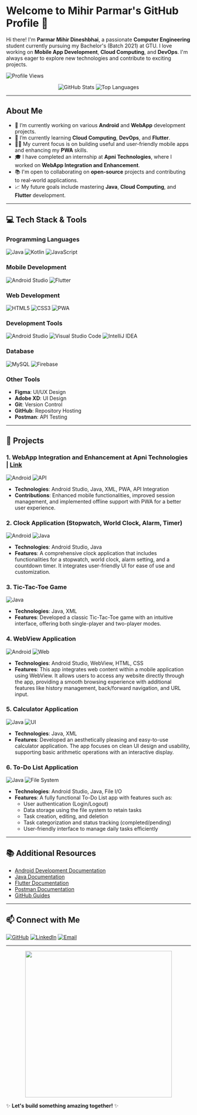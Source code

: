 # Welcome to Mihir Parmar's GitHub Profile 👋

Hi there! I'm **Parmar Mihir Dineshbhai**, a passionate **Computer Engineering** student currently pursuing my Bachelor's (Batch 2021) at GTU. I love working on **Mobile App Development**, **Cloud Computing**, and **DevOps**. I'm always eager to explore new technologies and contribute to exciting projects.

![Profile Views](https://komarev.com/ghpvc/?username=MihirParmar011&color=blue)

<p align="center">
  <img src="https://github-readme-stats.vercel.app/api?username=MihirParmar011&show_icons=true&theme=radical" alt="GitHub Stats">
  <img src="https://github-readme-stats.vercel.app/api/top-langs/?username=MihirParmar011&layout=compact&theme=radical" alt="Top Languages">
</p>

---

## About Me
- 🔭 I’m currently working on various **Android** and **WebApp** development projects.
- 🌱 I’m currently learning **Cloud Computing**, **DevOps**, and **Flutter**.
- 👨‍💻 My current focus is on building useful and user-friendly mobile apps and enhancing my **PWA** skills.
- 🎓 I have completed an internship at **Apni Technologies**, where I worked on **WebApp Integration and Enhancement**.
- 📚 I'm open to collaborating on **open-source** projects and contributing to real-world applications.
- 📈 My future goals include mastering **Java**, **Cloud Computing**, and **Flutter** development.

---

## 💻 Tech Stack & Tools

### Programming Languages  
![Java](https://img.shields.io/badge/Java-ED8B00?style=for-the-badge&logo=java&logoColor=white)
![Kotlin](https://img.shields.io/badge/Kotlin-0095D5?style=for-the-badge&logo=kotlin&logoColor=white)
![JavaScript](https://img.shields.io/badge/JavaScript-F7DF1E?style=for-the-badge&logo=javascript&logoColor=black)

### Mobile Development  
![Android Studio](https://img.shields.io/badge/Android_Studio-3DDC84?style=for-the-badge&logo=android-studio&logoColor=white)
![Flutter](https://img.shields.io/badge/Flutter-02569B?style=for-the-badge&logo=flutter&logoColor=white)

### Web Development  
![HTML5](https://img.shields.io/badge/HTML5-E34F26?style=for-the-badge&logo=html5&logoColor=white)
![CSS3](https://img.shields.io/badge/CSS3-1572B6?style=for-the-badge&logo=css3&logoColor=white)
![PWA](https://img.shields.io/badge/PWA-5A0FC8?style=for-the-badge&logo=pwa&logoColor=white)

### Development Tools  
![Android Studio](https://img.shields.io/badge/Android_Studio-3DDC84?style=for-the-badge&logo=android-studio&logoColor=white)
![Visual Studio Code](https://img.shields.io/badge/VS%20Code-007ACC?style=for-the-badge&logo=visual-studio-code&logoColor=white)
![IntelliJ IDEA](https://img.shields.io/badge/IntelliJ%20IDEA-000000?style=for-the-badge&logo=intellij-idea&logoColor=white)

### Database  
![MySQL](https://img.shields.io/badge/MySQL-4479A1?style=for-the-badge&logo=mysql&logoColor=white)
![Firebase](https://img.shields.io/badge/Firebase-FFCA28?style=for-the-badge&logo=firebase&logoColor=black)

### Other Tools  
- **Figma**: UI/UX Design  
- **Adobe XD**: UI Design  
- **Git**: Version Control  
- **GitHub**: Repository Hosting  
- **Postman**: API Testing

---

## 🚀 Projects

### 1. WebApp Integration and Enhancement at Apni Technologies | [Link](https://github.com/MihirParmar011/WebView)
![Android](https://img.shields.io/badge/Android-3DDC84?style=for-the-badge&logo=android&logoColor=white) ![API](https://img.shields.io/badge/API-339933?style=for-the-badge&logo=json-web-tokens&logoColor=white)

- **Technologies**: Android Studio, Java, XML, PWA, API Integration
- **Contributions**: Enhanced mobile functionalities, improved session management, and implemented offline support with PWA for a better user experience.

### 2. Clock Application (Stopwatch, World Clock, Alarm, Timer)  
![Android](https://img.shields.io/badge/Android-3DDC84?style=for-the-badge&logo=android&logoColor=white) ![Java](https://img.shields.io/badge/Java-ED8B00?style=for-the-badge&logo=java&logoColor=white)

- **Technologies**: Android Studio, Java
- **Features**: A comprehensive clock application that includes functionalities for a stopwatch, world clock, alarm setting, and a countdown timer. It integrates user-friendly UI for ease of use and customization.

### 3. Tic-Tac-Toe Game  
![Java](https://img.shields.io/badge/Java-ED8B00?style=for-the-badge&logo=java&logoColor=white)

- **Technologies**: Java, XML
- **Features**: Developed a classic Tic-Tac-Toe game with an intuitive interface, offering both single-player and two-player modes.

### 4. WebView Application  
![Android](https://img.shields.io/badge/Android-3DDC84?style=for-the-badge&logo=android&logoColor=white) ![Web](https://img.shields.io/badge/Web-HTML5?style=for-the-badge&logo=html5&logoColor=white)

- **Technologies**: Android Studio, WebView, HTML, CSS
- **Features**: This app integrates web content within a mobile application using WebView. It allows users to access any website directly through the app, providing a smooth browsing experience with additional features like history management, back/forward navigation, and URL input.

### 5. Calculator Application  
![Java](https://img.shields.io/badge/Java-ED8B00?style=for-the-badge&logo=java&logoColor=white) ![UI](https://img.shields.io/badge/UI-Design-brightgreen?style=for-the-badge)

- **Technologies**: Java, XML
- **Features**: Developed an aesthetically pleasing and easy-to-use calculator application. The app focuses on clean UI design and usability, supporting basic arithmetic operations with an interactive display.

### 6. To-Do List Application  
![Java](https://img.shields.io/badge/Java-ED8B00?style=for-the-badge&logo=java&logoColor=white) ![File System](https://img.shields.io/badge/File%20System-Storage-blue?style=for-the-badge)

- **Technologies**: Android Studio, Java, File I/O
- **Features**: A fully functional To-Do List app with features such as:
  - User authentication (Login/Logout)
  - Data storage using the file system to retain tasks
  - Task creation, editing, and deletion
  - Task categorization and status tracking (completed/pending)
  - User-friendly interface to manage daily tasks efficiently

---

## 📚 Additional Resources
- [Android Development Documentation](https://developer.android.com/docs)
- [Java Documentation](https://docs.oracle.com/javase/8/docs/api/)
- [Flutter Documentation](https://flutter.dev/docs)
- [Postman Documentation](https://learning.postman.com/docs/getting-started/introduction/)
- [GitHub Guides](https://guides.github.com/)

---

## 📫 Connect with Me

[![GitHub](https://img.shields.io/badge/GitHub-181717?style=for-the-badge&logo=github)](https://github.com/MihirParmar011)
[![LinkedIn](https://img.shields.io/badge/LinkedIn-0077B5?style=for-the-badge&logo=linkedin&logoColor=white)](https://www.linkedin.com/in/mihir-parmar011)
[![Email](https://img.shields.io/badge/Email-D14836?style=for-the-badge&logo=gmail&logoColor=white)](mailto:parmar.mihir@gmail.com)

---

<p align="center">
  <img src="https://media.giphy.com/media/LmNwrBhejkK9EFP504/giphy.gif" width="400">
</p>

✨ **Let's build something amazing together!** ✨


<!---- - 👋 Hi, I’m @MihirParmar011
- 👀 I’m interested in ...
- 🌱 I’m currently learning ...
- 💞️ I’m looking to collaborate on ...
- 📫 How to reach me ...
- 😄 Pronouns: ...
- ⚡ Fun fact: ...--->

<!---
MihirParmar011/MihirParmar011 is a ✨ special ✨ repository because its `README.md` (this file) appears on your GitHub profile.
You can click the Preview link to take a look at your changes.
--->

